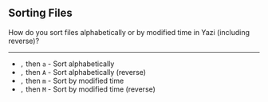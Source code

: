 ## Sorting Files

How do you sort files alphabetically or by modified time in Yazi (including reverse)?

---

- `,` then `a` - Sort alphabetically
- `,` then `A` - Sort alphabetically (reverse)
- `,` then `m` - Sort by modified time
- `,` then `M` - Sort by modified time (reverse)

